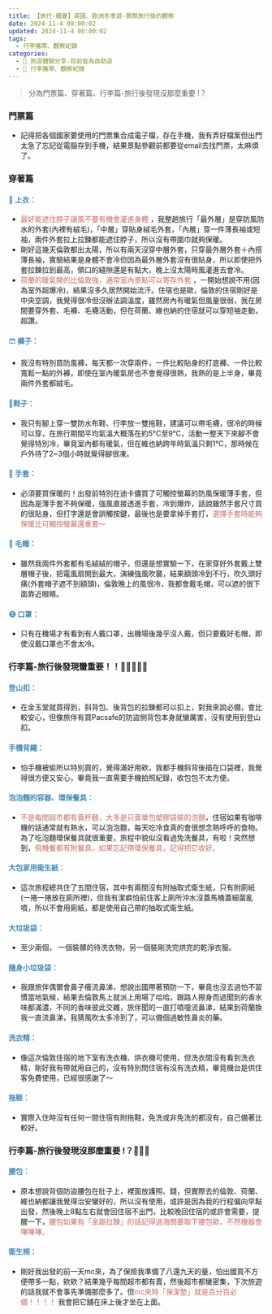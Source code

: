```yaml
---
title: 【旅行-概要】英國、歐洲冬季遊-實際旅行後的觀察
date: 2024-11-4 00:00:02
updated: 2024-11-4 00:00:02
tags:
  - 行李攜帶、觀察紀錄
categories: 
  - 🌴 旅遊體驗分享-目前皆為自助遊
  - 🥥 行李攜帶、觀察紀錄
---
```

>	分為門票篇、穿著篇、行李篇-旅行後發現沒那麼重要 !？
<!-- more -->

### 門票篇
+ 記得把各個國家要使用的門票集合成電子檔，存在手機，我有弄好檔案但出門太急了忘記從電腦存到手機，結果景點參觀前都要從email去找門票，太麻煩了。
### 穿著篇 
#### <font color=#4287B5>👕 上衣：</font> 
+ <font color=#c36d67>最好能遮住脖子讓風不要有機會灌進身體</font> ，我整趟旅行「最外層」是穿防風防水的外套(內裡有絨毛)，「中層」穿貼身絨毛外套，「內層」穿一件薄長袖或短袖，兩件外套拉上拉鍊都能遮住脖子，所以沒有帶圍巾就夠保暖。 
+ 剛好這幾天倫敦都出太陽，所以有兩天沒穿中層外套，只穿最外層外套＋內搭薄長袖，實驗結果是身體不會冷但因為最外層外套沒有很貼身，所以即使把外套拉鍊拉到最高，領口的縫隙還是有點大，晚上沒太陽時風灌進去會冷。
+ <font color=#c36d67>荷蘭的暖氣開的比倫敦強，通常室內景點可以寄存外套</font> ，一開始想說不用(因為室外超爆冷)，結果沒多久居然開始流汗。住宿也是歐，倫敦的住宿剛好是中央空調，我覺得很冷但沒辦法調溫度，雖然房內有暖氣但風量很弱，我在房間要穿外套、毛褲、毛襪活動，但在荷蘭、維也納的住宿就可以穿短袖走動，超讚。
#### <font color=#4287B5>🩳 褲子：</font> 
+ 我沒有特別買防風褲，每天都一次穿兩件，一件比較貼身的打底褲、一件比較寬鬆一點的外褲，即使在室內暖氣房也不會覺得很熱，我熱的是上半身，畢竟兩件外套都絨毛。
#### <font color=#4287B5>👟鞋子：</font>
+ 我只有腳上穿一雙防水布鞋、行李放一雙拖鞋，建議可以帶毛襪，很冷的時候可以穿，在旅行期間平均氣溫大概落在約5°C至9°C，活動一整天下來腳不會覺得特別冷，畢竟室內都有暖氣，但在維也納跨年時氣溫只剩1°C，那時候在戶外待了2~3個小時就覺得腳很凍。
#### <font color=#4287B5>🧤 手套：</font> 
+ 必須要買保暖的！出發前特別在迪卡儂買了可觸控螢幕的防風保暖薄手套，但因為是薄手套不夠保暖，強風直接透進手套，冷到爆炸，話說雖然手套尺寸買的很貼身，但打字還是會誤觸按鍵，最後也是要拿掉手套打，<font color=#c36d67>選擇手套時能夠保暖比可觸控螢幕還重要～</font>
#### <font color=#4287B5>🧢 毛帽：</font> 
+ 雖然我兩件外套都有毛絨絨的帽子，但還是想實驗一下，在家穿好外套戴上雙層帽子後，把電風扇開到最大，演練強風吹襲，結果額頭冷到不行，吹久頭好痛(外套帽子遮不到額頭)，倫敦晚上的風很冷，我都會戴毛帽，可以遮的很下面靠近眼睛。
#### <font color=#4287B5>😷 口罩：</font> 
+ 只有在機場才有看到有人戴口罩，出機場後幾乎沒人戴，但只要戴好毛帽，即使沒戴口罩也不會太冷。
 
### 行李篇-旅行後發現蠻重要！！🌟🌟🌟🌟🌟
#### <font color=#4287B5>登山扣：</font> 
+ 在金玉堂就買得到，斜背包、後背包的拉鍊都可以扣上，對我來說必備，會比較安心，但像旅伴有買Pacsafe的防盜側背包本身就蠻厲害，沒有使用到登山扣。
#### <font color=#4287B5>手機背繩：</font> 
+ 怕手機被偷所以特別買的，覺得滿好用欸，我都手機斜背後插在口袋裡，我覺得很方便又安心，畢竟我一直需要手機拍照紀錄，收包包不太方便。
#### <font color=#4287B5>泡泡麵的容器、環保餐具：</font> 
+ <font color=#c36d67>不是每間超市都有賣杯麵，大多是只賣單包塑膠袋裝的泡麵</font>，住宿如果有咖啡機的話通常就有熱水，可以泡泡麵，每天吃冷食真的會很想念熱呼呼的食物。為了吃泡麵環保餐具就很重要，旅程中貌似沒看過免洗餐具，有啦！突然想到，<font color=#c36d67>飛機餐都有附餐具，如果忘記帶環保餐具，記得把它收好。</font> 
#### <font color=#4287B5>大包家用衛生紙：</font> 
+ 這次旅程總共住了五間住宿，其中有兩間沒有附抽取式衛生紙，只有附廁紙(一捲一捲放在廁所裡)，但我有潔癖怕前住客上廁所沖水沒蓋馬桶蓋細菌亂噴，所以不會用廁紙，都是使用自己帶的抽取式衛生紙。
#### <font color=#4287B5>大垃圾袋：</font> 
+ 至少兩個， 一個裝髒的待洗衣物，另一個裝剛洗完烘完的乾淨衣服。
#### <font color=#4287B5>隨身小垃圾袋：</font> 
+ 我跟旅伴偶爾會鼻子癢流鼻涕，想說出國帶著預防一下，畢竟也沒去過怕不習慣當地氣候，結果去倫敦馬上就派上用場了哈哈，跟路人擦身而過聞到的香水味都滿濃，不同的香味彼此交雜，旅伴聞的一直打噴嚏流鼻涕，結果到荷蘭換我一直流鼻涕，我猜風吹太多冷到了，可以備個過敏性鼻炎的藥。
#### <font color=#4287B5>洗衣精：</font> 
+ 像這次倫敦住宿的地下室有洗衣機、烘衣機可使用，但洗衣間沒有看到洗衣精，剛好我有帶就用自己的，沒有特別問住宿有沒有洗衣精，畢竟機台是供住客免費使用，已經很感謝了～
#### <font color=#4287B5>拖鞋：</font> 
+ 實際入住時沒有任何一間住宿有附拖鞋，免洗或非免洗的都沒有，自己備著比較好。

### 行李篇-旅行後發現沒那麼重要 !？🌟🌟🌟
#### <font color=#4287B5>腰包：</font> 
+ 原本想說背個防盜腰包在肚子上，裡面放護照、錢，但實際去的倫敦、荷蘭、維也納都讓我覺得治安蠻好的，所以沒有使用，或許是因為我的行程偏向早點出發，然後晚上8點左右就會回住宿不出門，比較晚回住宿的或許會需要，提醒一下，<font color=#c36d67>腰包如果有「金屬拉鍊」的話記得過海關要取下腰包歐，不然機器會嗶嗶嗶。</font>
#### <font color=#4287B5>衛生棉：</font> 
+ 剛好我出發的前一天mc來，為了保險我準備了八還九天的量，怕出國買不方便帶多一點，欸欸？結果幾乎每間超市都有賣，然後超市都蠻密集，下次旅遊的話我就不會事先準備那麼多了。但<font color=#c36d67>mc來時「保潔墊」就是百分百必備！！！！</font> 我會把它舖在床上後才坐在上面。